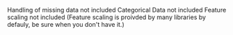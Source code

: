 Handling of missing data not included
Categorical Data not included
Feature scaling not included
(Feature scaling is proivded by many libraries by defauly, be sure when you don't have it.)
